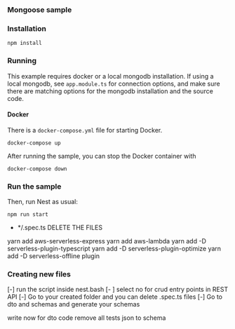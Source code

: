 ### Mongoose sample

### Installation


`npm install`

### Running

This example requires docker or a local mongodb installation.  If using a local mongodb, see `app.module.ts` for connection options, and make sure there are matching options for the mongodb installation and the source code.

#### Docker

There is a `docker-compose.yml` file for starting Docker.

`docker-compose up`

After running the sample, you can stop the Docker container with

`docker-compose down`

### Run the sample

Then, run Nest as usual:

`npm run start`





- */.spec.ts DELETE THE FILES



yarn add  aws-serverless-express
yarn add  aws-lambda
yarn add -D serverless-plugin-typescript
yarn add -D serverless-plugin-optimize
yarn add -D serverless-offline plugin


### Creating new files
[-] run the script inside nest.bash
[- ] select no for crud entry points in REST API
[-] Go to your created folder and you can delete .spec.ts files
[-] Go to dto and schemas and generate your schemas


write now for dto code
remove all tests
json to schema
